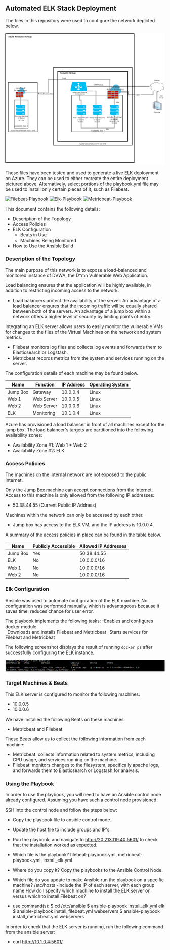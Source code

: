 ## Automated ELK Stack Deployment

The files in this repository were used to configure the network depicted below.

![Network Diagram](Images/network_diagram.png)

These files have been tested and used to generate a live ELK deployment on Azure. They can be used to either recreate the entire deployment pictured above. Alternatively, select portions of the playbook.yml file may be used to install only certain pieces of it, such as Filebeat.

![Filebeat-Playbook](Playbooks/filebeat-playbook.yml)
![Elk-Playbook](Playbooks/install-elk.yml)
![Metricbeat-Playbook](Playbooks/metricbeat-playbook.yml)

This document contains the following details:
- Description of the Topology
- Access Policies
- ELK Configuration
  - Beats in Use
  - Machines Being Monitored
- How to Use the Ansible Build


### Description of the Topology

The main purpose of this network is to expose a load-balanced and monitored instance of DVWA, the D*mn Vulnerable Web Application.

Load balancing ensures that the application will be highly available, in addition to restricting incoming access to the network.
- Load balancers protect the availability of the server. An advantage of a load balancer ensures that the incoming traffic will be equally shared between both of the servers. An advantage of a jump box within a network offers a higher level of security by limiting points of entry.

Integrating an ELK server allows users to easily monitor the vulnerable VMs for changes to the files of the Virtual Machines on the network and system metrics.
- Filebeat monitors log files and collects log events and forwards them to Elasticsearch or Logstash.
- Metricbeat records metrics from the system and services running on the server.

The configuration details of each machine may be found below.

| Name         | Function      | IP Address   | Operating System  |
|--------------|---------------|--------------|-------------------|
| Jump Box     | Gateway       | 10.0.0.4     | Linux             |
| Web 1        | Web Server    | 10.0.0.5     | Linux             |
| Web 2        | Web Server    | 10.0.0.6     | Linux             |
| ELK          | Monitoring    | 10.1.0.4     | Linux             |

Azure has provisioned a load balancer in front of all machines except for the jump box. The load balancer's targets are partitioned into the following availability zones:
- Availability Zone #1: Web 1 + Web 2
- Availability Zone #2: ELK

### Access Policies

The machines on the internal network are not exposed to the public Internet.

Only the Jump Box machine can accept connections from the Internet. Access to this machine is only allowed from the following IP addresses:
- 50.38.44.55 (Current Public IP Address)

Machines within the network can only be accessed by each other.
- Jump box has access to the ELK VM, and the IP address is 10.0.0.4.

A summary of the access policies in place can be found in the table below.

| Name     | Publicly Accessible | Allowed IP Addresses |
|----------|---------------------|----------------------|
| Jump Box | Yes                 | 50.38.44.55          |
| ELK      | No                  | 10.0.0.0/16          |
| Web 1    | No                  | 10.0.0.0/16          |
| Web 2    | No                  | 10.0.0.0/16          |

### Elk Configuration

Ansible was used to automate configuration of the ELK machine. No configuration was performed manually, which is advantageous because it saves time, reduces chance for user error.  

The playbook implements the following tasks:
-Enables and configures docker module  
-Downloads and installs Filebeat and Metricbeat
-Starts services for Filebeat and Metricbeat  

The following screenshot displays the result of running `docker ps` after successfully configuring the ELK instance.

![Docker Output Image](Images/docker_ps_output.png)

### Target Machines & Beats
This ELK server is configured to monitor the following machines:
- 10.0.0.5
- 10.0.0.6

We have installed the following Beats on these machines:
- Metricbeat and Filebeat


These Beats allow us to collect the following information from each machine:
- Metricbeat: collects information related to system metrics, including CPU usage, and services running on the machine.
- Filebeat: monitors changes to the filesystem, specifically apache logs, and forwards them to Elasticsearch or Logstash for analysis.

### Using the Playbook
In order to use the playbook, you will need to have an Ansible control node already configured. Assuming you have such a control node provisioned:

SSH into the control node and follow the steps below:
- Copy the playbook file to ansible control mode.
- Update the host file to include groups and IP's.
- Run the playbook, and navigate to http://20.213.119.40:5601/ to check that the installation worked as expected.

- Which file is the playbook?  filebeat-playbook.yml, metricbeat-playbook.yml, install_elk.yml  
- Where do you copy it? Copy the playbooks to the Ansible Control Node.
- Which file do you update to make Ansible run the playbook on a specific machine? /etc/hosts -include the IP of each server, with each group name
How do I specify which machine to install the ELK server on versus which to install Filebeat on?
- use command(s):
$ cd /etc/ansible
$ ansible-playbook install_elk.yml elk
$ ansible-playbook install_filebeat.yml webservers
$ ansible-playbook install_metricbeat.yml webservers

In order to check that the ELK server is running, run the following command from the ansible server:
- curl http://10.1.0.4:5601/
